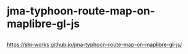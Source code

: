 # jma-typhoon-route-map-on-maplibre-gl-js
## 
https://shi-works.github.io/jma-typhoon-route-map-on-maplibre-gl-js/
